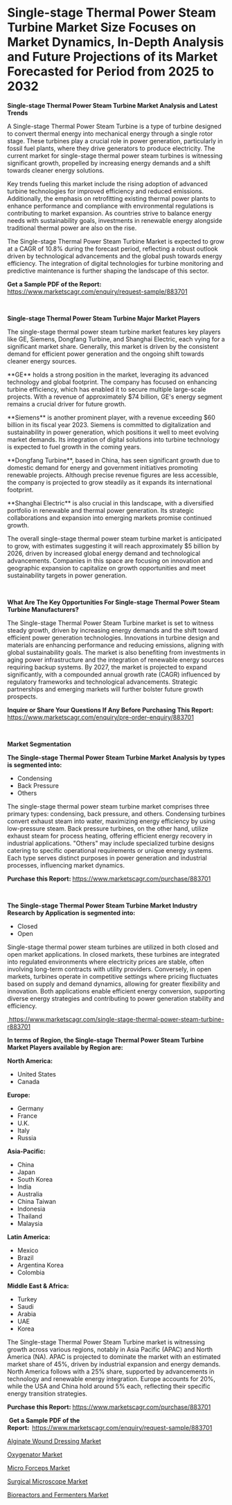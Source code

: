 <p><h1>Single-stage Thermal Power Steam Turbine Market Size Focuses on Market Dynamics, In-Depth Analysis and Future Projections of its Market Forecasted for Period from 2025 to 2032</h1></p><p><strong>Single-stage Thermal Power Steam Turbine Market Analysis and Latest Trends</strong></p>
<p><p>A Single-stage Thermal Power Steam Turbine is a type of turbine designed to convert thermal energy into mechanical energy through a single rotor stage. These turbines play a crucial role in power generation, particularly in fossil fuel plants, where they drive generators to produce electricity. The current market for single-stage thermal power steam turbines is witnessing significant growth, propelled by increasing energy demands and a shift towards cleaner energy solutions. </p><p>Key trends fueling this market include the rising adoption of advanced turbine technologies for improved efficiency and reduced emissions. Additionally, the emphasis on retrofitting existing thermal power plants to enhance performance and compliance with environmental regulations is contributing to market expansion. As countries strive to balance energy needs with sustainability goals, investments in renewable energy alongside traditional thermal power are also on the rise. </p><p>The Single-stage Thermal Power Steam Turbine Market is expected to grow at a CAGR of 10.8% during the forecast period, reflecting a robust outlook driven by technological advancements and the global push towards energy efficiency. The integration of digital technologies for turbine monitoring and predictive maintenance is further shaping the landscape of this sector.</p></p>
<p><strong>Get a Sample PDF of the Report:&nbsp;</strong> <a href="https://www.marketscagr.com/enquiry/request-sample/883701?utm_campaign=3163&utm_medium=2&utm_source=Github&utm_content=ia&utm_term=11042025&utm_id=single-stage-thermal-power-steam-turbine">https://www.marketscagr.com/enquiry/request-sample/883701</a></p>
<p>&nbsp;</p>
<p><strong>Single-stage Thermal Power Steam Turbine Major Market Players</strong></p>
<p><p>The single-stage thermal power steam turbine market features key players like GE, Siemens, Dongfang Turbine, and Shanghai Electric, each vying for a significant market share. Generally, this market is driven by the consistent demand for efficient power generation and the ongoing shift towards cleaner energy sources.</p><p>**GE** holds a strong position in the market, leveraging its advanced technology and global footprint. The company has focused on enhancing turbine efficiency, which has enabled it to secure multiple large-scale projects. With a revenue of approximately $74 billion, GE's energy segment remains a crucial driver for future growth.</p><p>**Siemens** is another prominent player, with a revenue exceeding $60 billion in its fiscal year 2023. Siemens is committed to digitalization and sustainability in power generation, which positions it well to meet evolving market demands. Its integration of digital solutions into turbine technology is expected to fuel growth in the coming years.</p><p>**Dongfang Turbine**, based in China, has seen significant growth due to domestic demand for energy and government initiatives promoting renewable projects. Although precise revenue figures are less accessible, the company is projected to grow steadily as it expands its international footprint.</p><p>**Shanghai Electric** is also crucial in this landscape, with a diversified portfolio in renewable and thermal power generation. Its strategic collaborations and expansion into emerging markets promise continued growth. </p><p>The overall single-stage thermal power steam turbine market is anticipated to grow, with estimates suggesting it will reach approximately $5 billion by 2026, driven by increased global energy demand and technological advancements. Companies in this space are focusing on innovation and geographic expansion to capitalize on growth opportunities and meet sustainability targets in power generation.</p></p>
<p>&nbsp;</p>
<p><strong>What Are The Key Opportunities For Single-stage Thermal Power Steam Turbine Manufacturers?</strong></p>
<p><p>The Single-stage Thermal Power Steam Turbine market is set to witness steady growth, driven by increasing energy demands and the shift toward efficient power generation technologies. Innovations in turbine design and materials are enhancing performance and reducing emissions, aligning with global sustainability goals. The market is also benefiting from investments in aging power infrastructure and the integration of renewable energy sources requiring backup systems. By 2027, the market is projected to expand significantly, with a compounded annual growth rate (CAGR) influenced by regulatory frameworks and technological advancements. Strategic partnerships and emerging markets will further bolster future growth prospects.</p></p>
<p><strong>Inquire or Share Your Questions If Any Before Purchasing This Report:</strong> <a href="https://www.marketscagr.com/enquiry/pre-order-enquiry/883701?utm_campaign=3163&utm_medium=2&utm_source=Github&utm_content=ia&utm_term=11042025&utm_id=single-stage-thermal-power-steam-turbine">https://www.marketscagr.com/enquiry/pre-order-enquiry/883701</a></p>
<p>&nbsp;</p>
<p><strong>Market Segmentation</strong></p>
<p><strong>The Single-stage Thermal Power Steam Turbine Market Analysis by types is segmented into:</strong></p>
<p><ul><li>Condensing</li><li>Back Pressure</li><li>Others</li></ul></p>
<p><p>The single-stage thermal power steam turbine market comprises three primary types: condensing, back pressure, and others. Condensing turbines convert exhaust steam into water, maximizing energy efficiency by using low-pressure steam. Back pressure turbines, on the other hand, utilize exhaust steam for process heating, offering efficient energy recovery in industrial applications. "Others" may include specialized turbine designs catering to specific operational requirements or unique energy systems. Each type serves distinct purposes in power generation and industrial processes, influencing market dynamics.</p></p>
<p><strong>Purchase this Report:&nbsp;</strong><a href="https://www.marketscagr.com/purchase/883701?utm_campaign=3163&utm_medium=2&utm_source=Github&utm_content=ia&utm_term=11042025&utm_id=single-stage-thermal-power-steam-turbine">https://www.marketscagr.com/purchase/883701</a></p>
<p>&nbsp;</p>
<p><strong>The Single-stage Thermal Power Steam Turbine Market Industry Research by Application is segmented into:</strong></p>
<p><ul><li>Closed</li><li>Open</li></ul></p>
<p><p>Single-stage thermal power steam turbines are utilized in both closed and open market applications. In closed markets, these turbines are integrated into regulated environments where electricity prices are stable, often involving long-term contracts with utility providers. Conversely, in open markets, turbines operate in competitive settings where pricing fluctuates based on supply and demand dynamics, allowing for greater flexibility and innovation. Both applications enable efficient energy conversion, supporting diverse energy strategies and contributing to power generation stability and efficiency.</p></p>
<p><a href="https://www.marketscagr.com/single-stage-thermal-power-steam-turbine-r883701?utm_campaign=3163&utm_medium=2&utm_source=Github&utm_content=ia&utm_term=11042025&utm_id=single-stage-thermal-power-steam-turbine">&nbsp;https://www.marketscagr.com/single-stage-thermal-power-steam-turbine-r883701</a></p>
<p><strong>In terms of Region, the Single-stage Thermal Power Steam Turbine Market Players available by Region are:</strong></p>
<p>
    <p> <strong> North America: </strong>
        <ul>
            <li>United States</li>
            <li>Canada</li>
        </ul>
        </p> 
    <p> <strong> Europe: </strong>
        <ul>
            <li>Germany</li>
            <li>France</li>
            <li>U.K.</li>
            <li>Italy</li>
            <li>Russia</li>
        </ul>
        </p> 
    <p> <strong> Asia-Pacific: </strong>
        <ul>
            <li>China</li>
            <li>Japan</li>
            <li>South Korea</li>
            <li>India</li>
            <li>Australia</li>
            <li>China Taiwan</li>
            <li>Indonesia</li>
            <li>Thailand</li>
            <li>Malaysia</li>
        </ul>
        </p> 
    <p> <strong> Latin America: </strong>
        <ul>
            <li>Mexico</li>
            <li>Brazil</li>
            <li>Argentina Korea</li>
            <li>Colombia</li>
        </ul>
        </p> 
    <p> <strong> Middle East & Africa: </strong>
        <ul>
            <li>Turkey</li>
            <li>Saudi</li>
            <li>Arabia</li>
            <li>UAE</li>
            <li>Korea</li>
        </ul>
    </p>
    </p>
<p><p>The Single-stage Thermal Power Steam Turbine market is witnessing growth across various regions, notably in Asia Pacific (APAC) and North America (NA). APAC is projected to dominate the market with an estimated market share of 45%, driven by industrial expansion and energy demands. North America follows with a 25% share, supported by advancements in technology and renewable energy integration. Europe accounts for 20%, while the USA and China hold around 5% each, reflecting their specific energy transition strategies.</p></p>
<p><strong>Purchase this Report: </strong><a href="https://www.marketscagr.com/purchase/883701?utm_campaign=3163&utm_medium=2&utm_source=Github&utm_content=ia&utm_term=11042025&utm_id=single-stage-thermal-power-steam-turbine">https://www.marketscagr.com/purchase/883701</a></p>
<p>&nbsp;<strong>Get a Sample PDF of the Report:&nbsp;&nbsp;</strong><a href="https://www.marketscagr.com/enquiry/request-sample/883701?utm_campaign=3163&utm_medium=2&utm_source=Github&utm_content=ia&utm_term=11042025&utm_id=single-stage-thermal-power-steam-turbine">https://www.marketscagr.com/enquiry/request-sample/883701</a></p>
<p><strong></strong></p>
<p><p><a href="https://www.linkedin.com/pulse/alginate-wound-dressing-market-outlook-complete-industry-5vonc?utm_campaign=3163&utm_medium=2&utm_source=Github&utm_content=ia&utm_term=11042025&utm_id=single-stage-thermal-power-steam-turbine">Alginate Wound Dressing Market</a></p><p><a href="https://www.linkedin.com/pulse/oxygenator-market-forecast-future-growth-opportunities-anticipated-kdyzf?utm_campaign=3163&utm_medium=2&utm_source=Github&utm_content=ia&utm_term=11042025&utm_id=single-stage-thermal-power-steam-turbine">Oxygenator Market</a></p><p><a href="https://www.linkedin.com/pulse/micro-forceps-market-analysis-2025-2032-projected-intense-vll8f?utm_campaign=3163&utm_medium=2&utm_source=Github&utm_content=ia&utm_term=11042025&utm_id=single-stage-thermal-power-steam-turbine">Micro Forceps Market</a></p><p><a href="https://www.linkedin.com/pulse/surgical-microscope-market-outlook-from-2025-2032-marketsize-qrzjf?utm_campaign=3163&utm_medium=2&utm_source=Github&utm_content=ia&utm_term=11042025&utm_id=single-stage-thermal-power-steam-turbine">Surgical Microscope Market</a></p><p><a href="https://www.linkedin.com/pulse/bioreactors-fermenters-demand-sales-growth-forecasts-2025-2032-ml7kf?utm_campaign=3163&utm_medium=2&utm_source=Github&utm_content=ia&utm_term=11042025&utm_id=single-stage-thermal-power-steam-turbine">Bioreactors and Fermenters Market</a></p></p>